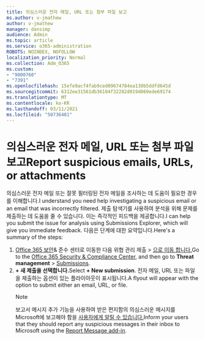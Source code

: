 ```yaml
---
title: 의심스러운 전자 메일, URL 또는 첨부 파일 보고
ms.author: v-jmathew
author: v-jmathew
manager: dansimp
audience: Admin
ms.topic: article
ms.service: o365-administration
ROBOTS: NOINDEX, NOFOLLOW
localization_priority: Normal
ms.collection: Adm_O365
ms.custom:
- "9000760"
- "7391"
ms.openlocfilehash: 15efe9acf4fab9ced09674784ea130b5ddfd645d
ms.sourcegitcommit: 6312ee31561db36104f32282d019d069ede69174
ms.translationtype: MT
ms.contentlocale: ko-KR
ms.lasthandoff: 03/11/2021
ms.locfileid: "50736481"
---
```

# <a name="report-suspicious-emails-urls-or-attachments"></a><span data-ttu-id="3f4d4-102">의심스러운 전자 메일, URL 또는 첨부 파일 보고</span><span class="sxs-lookup"><span data-stu-id="3f4d4-102">Report suspicious emails, URLs, or attachments</span></span>

<span data-ttu-id="3f4d4-103">의심스러운 전자 메일 또는 잘못 필터링된 전자 메일을 조사하는 데 도움이 필요한 경우를 이해합니다.</span><span class="sxs-lookup"><span data-stu-id="3f4d4-103">I understand you need help investigating a suspicious email or an email that was incorrectly filtered.</span></span> <span data-ttu-id="3f4d4-104">제출 탐색기를 사용하여 분석을 위해 문제를 제출하는 데 도움을 줄 수 있습니다. 이는 즉각적인 피드백을 제공합니다.</span><span class="sxs-lookup"><span data-stu-id="3f4d4-104">I can help you submit the issue for analysis using Submissions Explorer, which will give you immediate feedback.</span></span> <span data-ttu-id="3f4d4-105">다음은 단계에 대한 요약입니다.</span><span class="sxs-lookup"><span data-stu-id="3f4d4-105">Here's a summary of the steps:</span></span>

1. <span data-ttu-id="3f4d4-106">[Office 365 보안](https://go.microsoft.com/fwlink/p/?linkid=2077143)& 준수 센터로 이동한 다음 위협 관리 제출   >  [으로 이동 합니다.](https://go.microsoft.com/fwlink/?linkid=2101521)</span><span class="sxs-lookup"><span data-stu-id="3f4d4-106">Go to the [Office 365 Security & Compliance Center](https://go.microsoft.com/fwlink/p/?linkid=2077143), and then go to **Threat management** > [Submissions](https://go.microsoft.com/fwlink/?linkid=2101521).</span></span>
2. <span data-ttu-id="3f4d4-107">**+ 새 제출을 선택합니다.**</span><span class="sxs-lookup"><span data-stu-id="3f4d4-107">Select **+ New submission**.</span></span> <span data-ttu-id="3f4d4-108">전자 메일, URL 또는 파일을 제출하는 옵션이 있는 플라이아웃이 표시됩니다.</span><span class="sxs-lookup"><span data-stu-id="3f4d4-108">A flyout will appear with the option to submit either an email, URL, or file.</span></span>
    > [!NOTE]
    > <span data-ttu-id="3f4d4-109">보고서 메시지 추가 기능을 사용하여 받은 편지함의 의심스러운 메시지를 Microsoft에 보고해야 함을 [사용자에게 알릴 수 있습니다.](https://go.microsoft.com/fwlink/?linkid=2092385)</span><span class="sxs-lookup"><span data-stu-id="3f4d4-109">Inform your users that they should report any suspicious messages in their inbox to Microsoft using the [Report Message add-in](https://go.microsoft.com/fwlink/?linkid=2092385).</span></span>

